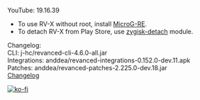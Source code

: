 YouTube: 19.16.39  
- To use RV-X without root, install [MicroG-RE](https://github.com/WSTxda/MicroG-RE/releases/latest).  
- To detach RV-X from Play Store, use [zygisk-detach](https://github.com/j-hc/zygisk-detach) module.  

Changelog:  
CLI: j-hc/revanced-cli-4.6.0-all.jar  
Integrations: anddea/revanced-integrations-0.152.0-dev.11.apk  
Patches: anddea/revanced-patches-2.225.0-dev.18.jar  
[Changelog](https://github.com/anddea/revanced-patches/releases/tag/vdev.18)  
  
[![ko-fi](https://ko-fi.com/img/githubbutton_sm.svg)](https://ko-fi.com/W7W8VRK0S)  
